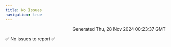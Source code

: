 ```yaml
---
title: No Issues
navigation: true
---
```


<p style="text-align:right;color:#cccs">
Generated Thu, 28 Nov 2024 00:23:37 GMT
</p>
<p>✅ No issues to report ✅</p>



